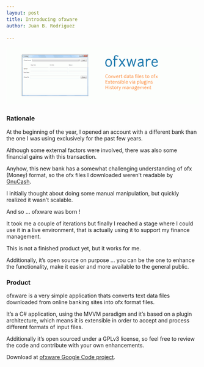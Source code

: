 ```yaml
---
layout: post
title: Introducing ofxware
author: Juan B. Rodriguez

---
```


![ofxware](/img/ofxware-logo1-780x234.png "ofxware")

### Rationale

At the beginning of the year, I opened an account with a different bank than the one I was using exclusively for the past few years.

Although some external factors were involved, there was also some financial gains with this transaction.

Anyhow, this new bank has a somewhat challenging understanding of ofx (Money) format, so the ofx files I downloaded weren’t readable by [GnuCash](http://www.gnucash.org/).

I initially thought about doing some manual manipulation, but quickly realized it wasn’t scalable.

And so … ofxware was born !

It took me a couple of iterations but finally I reached a stage where I could use it in a live environment, that is actually using it to support my finance management.

This is not a finished product yet, but it works for me.

Additionally, it’s open source on purpose … you can be the one to enhance the functionality, make it easier and more available to the general public.

### Product

ofxware is a very simple application thats converts text data files downloaded from online banking sites into ofx format files.

It’s a C# application, using the MVVM paradigm and it’s based on a plugin architecture, which means it is extensible in order to accept and process different formats of input files.

Additionally it’s open sourced under a GPLv3 license, so feel free to review the code and contribute with your own enhancements.

Download at [ofxware Google Code project](http://code.google.com/p/ofxware/).